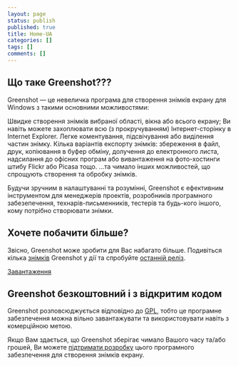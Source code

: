 ```yaml
---
layout: page
status: publish
published: true
title: Home-UA
categories: []
tags: []
comments: []
---
```

<div class="two-col left-box">
<h2>Що таке Greenshot???</h2>
<p>Greenshot — це невеличка програма для створення знімків екрану для Windows з такими основними можливостями:</p>
<p class="ul">
<span class="li">Швидке створення знімків вибраної області, вікна або всього екрану; Ви навіть можете захоплювати всю (з прокручуванням) Інтернет-сторінку в Internet Explorer.</span>  <span class="li">Легке коментування, підсвічування або виділення частин знімку.</span>  <span class="li">Кілька варіантів експорту знімків: збереження в файл, друк, копіювання в буфер обміну, долучення до електронного листа, надсилання до офісних програм або вивантаження на фото-хостинги штибу Flickr або Picasa тощо.</span> <span class="li">...та чимало інших можливостей, що спрощують створення та обробку знімків.</li></p>
<p>Будучи зручним в налаштуванні та розумінні, Greenshot є ефективним інструментом для менеджерів проектів, розробників програмного забезепечення, технарів-письменників, тестерів та будь-кого іншого, кому потрібно створювати знімки.</p>
</div>
<div class="two-col right-box">
<h2>Хочете побачити більше?</h2>
<p>Звісно, Greenshot може зробити для Вас набагато більше. Подивіться кілька <a title="Знімки Greenshot у дії" href="/screenshots/">знімків</a> Greenshot у дії та спробуйте <a title="Завантажити найновішу стабільну версію Greenshot" href="/downloads/">останній реліз</a>.</p>
<p><a class="button" href="/downloads/">Завантаження</a></p>
<h2>Greenshot безкоштовний і з відкритим кодом</h2>
<p>Greenshot розповсюджується відповідно до <a href="http://uk.wikipedia.org/wiki/GNU_General_Public_License" target="_blank">GPL</a>, тобто це програмне забезпечення можна вільно завантажувати та використовувати навіть з комерційною метою.</p>
<p>Якщо Вам здається, що Greenshot зберігає чимало Вашого часу та/або грошей, Ви можете <a href="/support/">підтримати розробку</a> цього програмного забезпечення для створення знімків екрану.</p>
</div>
